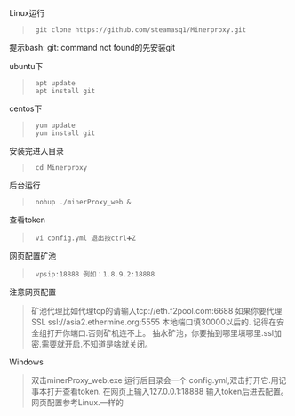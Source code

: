 Linux运行
>      git clone https://github.com/steamasq1/Minerproxy.git

提示bash: git: command not found的先安装git

ubuntu下
>      apt update
>      apt install git


centos下
>      yum update
>      yum install git
安装完进入目录
>      cd Minerproxy
后台运行
>      nohup ./minerProxy_web &
查看token
>      vi config.yml 退出按ctrl➕Z
网页配置矿池
>      vpsip:18888 例如：1.8.9.2:18888
注意网页配置
>   矿池代理比如代理tcp的请输入tcp://eth.f2pool.com:6688
如果你要代理SSL ssl://asia2.ethermine.org:5555 本地端口填30000以后的.
记得在安全组打开你端口.否则矿机连不上。
抽水矿池，你要抽到哪里填哪里.ssl加密.需要就开启.不知道是啥就关闭。


Windows
>    双击minerProxy_web.exe
运行后目录会一个 config.yml,双击打开它.用记事本打开查看token.
在网页上输入127.0.0.1:18888 输入token后进去配置。网页配置参考Linux.一样的

